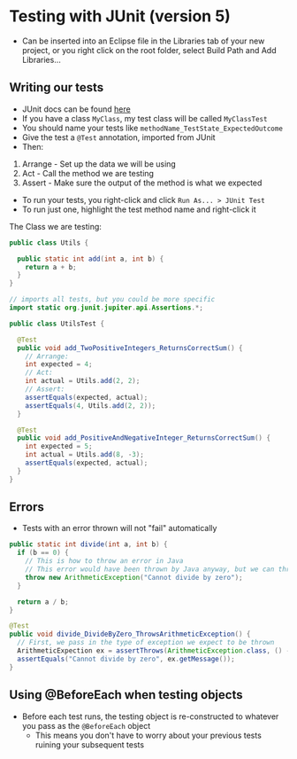# Testing with JUnit (version 5)

- Can be inserted into an Eclipse file in the Libraries tab of your new project, or you right click on the root folder, select Build Path and Add Libraries...

## Writing our tests

- JUnit docs can be found <a href="https://junit.org/junit5/docs/current/user-guide/#writing-tests">here</a>
- If you have a class `MyClass`, my test class will be called `MyClassTest`
- You should name your tests like `methodName_TestState_ExpectedOutcome`
- Give the test a `@Test` annotation, imported from JUnit
- Then:

1. Arrange - Set up the data we will be using
2. Act - Call the method we are testing
3. Assert - Make sure the output of the method is what we expected

- To run your tests, you right-click and click `Run As... > JUnit Test`
- To run just one, highlight the test method name and right-click it

The Class we are testing:

```java
public class Utils {

  public static int add(int a, int b) {
    return a + b;
  }
}
```

```java
// imports all tests, but you could be more specific
import static org.junit.jupiter.api.Assertions.*;

public class UtilsTest {

  @Test
  public void add_TwoPositiveIntegers_ReturnsCorrectSum() {
    // Arrange:
    int expected = 4;
    // Act:
    int actual = Utils.add(2, 2);
    // Assert:
    assertEquals(expected, actual);
    assertEquals(4, Utils.add(2, 2));
  }

  @Test
  public void add_PositiveAndNegativeInteger_ReturnsCorrectSum() {
    int expected = 5;
    int actual = Utils.add(8, -3);
    assertEquals(expected, actual);
  }
}
```

## Errors

- Tests with an error thrown will not "fail" automatically

```java
public static int divide(int a, int b) {
  if (b == 0) {
    // This is how to throw an error in Java
    // This error would have been thrown by Java anyway, but we can throw our own still
    throw new ArithmeticException("Cannot divide by zero");
  }

  return a / b;
}
```

```java
@Test
public void divide_DivideByZero_ThrowsArithmeticException() {
  // First, we pass in the type of exception we expect to be thrown
  ArithmeticExpection ex = assertThrows(ArithmeticException.class, () -> Utils.divide(100, 0));
  assertEquals("Cannot divide by zero", ex.getMessage());
}
```

## Using @BeforeEach when testing objects

- Before each test runs, the testing object is re-constructed to whatever you pass as the `@BeforeEach` object
  - This means you don't have to worry about your previous tests ruining your subsequent tests
